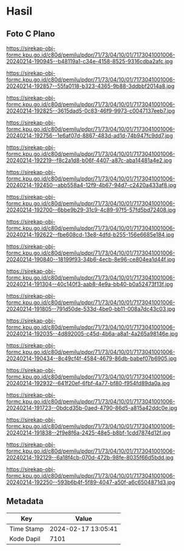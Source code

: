 # Hasil

## Foto C Plano

https://sirekap-obj-formc.kpu.go.id/c80d/pemilu/pdpr/71/73/04/10/01/7173041001006-20240214-190945--b48119a1-c34e-4158-8525-9316cdba2afc.jpg

https://sirekap-obj-formc.kpu.go.id/c80d/pemilu/pdpr/71/73/04/10/01/7173041001006-20240214-192857--55fa0118-b323-4365-9b88-3ddbbf2014a8.jpg

https://sirekap-obj-formc.kpu.go.id/c80d/pemilu/pdpr/71/73/04/10/01/7173041001006-20240214-192825--3615dad5-0c83-46f9-9973-c0047137eeb7.jpg

https://sirekap-obj-formc.kpu.go.id/c80d/pemilu/pdpr/71/73/04/10/01/7173041001006-20240214-192756--1e6af07d-8867-483d-ad1d-74b947fc9dd7.jpg

https://sirekap-obj-formc.kpu.go.id/c80d/pemilu/pdpr/71/73/04/10/01/7173041001006-20240214-192219--f8c2a1d8-b06f-4407-a87c-aba14481a4e2.jpg

https://sirekap-obj-formc.kpu.go.id/c80d/pemilu/pdpr/71/73/04/10/01/7173041001006-20240214-192450--abb558a4-12f9-4b67-94d7-c2420a433af8.jpg

https://sirekap-obj-formc.kpu.go.id/c80d/pemilu/pdpr/71/73/04/10/01/7173041001006-20240214-192700--6bbe9b29-31c9-4c89-97f5-57fd5bd72408.jpg

https://sirekap-obj-formc.kpu.go.id/c80d/pemilu/pdpr/71/73/04/10/01/7173041001006-20240214-192622--fbe608cd-13e8-4dfd-b255-156e6685e184.jpg

https://sirekap-obj-formc.kpu.go.id/c80d/pemilu/pdpr/71/73/04/10/01/7173041001006-20240214-190840--18199f93-34b6-4ecb-8e96-ce804ea1d44f.jpg

https://sirekap-obj-formc.kpu.go.id/c80d/pemilu/pdpr/71/73/04/10/01/7173041001006-20240214-191304--40c140f3-aab8-4e9a-bb40-b0a52473f13f.jpg

https://sirekap-obj-formc.kpu.go.id/c80d/pemilu/pdpr/71/73/04/10/01/7173041001006-20240214-191805--791d50de-533d-4be0-bb11-008a7dc43c03.jpg

https://sirekap-obj-formc.kpu.go.id/c80d/pemilu/pdpr/71/73/04/10/01/7173041001006-20240214-192035--4d892005-c45d-4b6a-a8a1-4a265a98146e.jpg

https://sirekap-obj-formc.kpu.go.id/c80d/pemilu/pdpr/71/73/04/10/01/7173041001006-20240214-190434--8c49cf4f-4584-4679-86db-babef07b6905.jpg

https://sirekap-obj-formc.kpu.go.id/c80d/pemilu/pdpr/71/73/04/10/01/7173041001006-20240214-192932--641f20ef-6fbf-4a77-bf80-f954fd89da0a.jpg

https://sirekap-obj-formc.kpu.go.id/c80d/pemilu/pdpr/71/73/04/10/01/7173041001006-20240214-191723--0bdcd35b-0aed-4790-86d5-a815a42ddc0e.jpg

https://sirekap-obj-formc.kpu.go.id/c80d/pemilu/pdpr/71/73/04/10/01/7173041001006-20240214-191838--2f9e8f6a-2425-48e5-b8bf-1cdd7874d12f.jpg

https://sirekap-obj-formc.kpu.go.id/c80d/pemilu/pdpr/71/73/04/10/01/7173041001006-20240214-192129--6a18f4cb-070d-472b-98fe-8035f66d5bdd.jpg

https://sirekap-obj-formc.kpu.go.id/c80d/pemilu/pdpr/71/73/04/10/01/7173041001006-20240214-192250--593b6b4f-5f89-4047-a50f-a6c6504871d3.jpg


## Metadata

| Key        | Value               |
| ---------- | ------------------- |
| Time Stamp | 2024-02-17 13:05:41 |
| Kode Dapil | 7101                |




